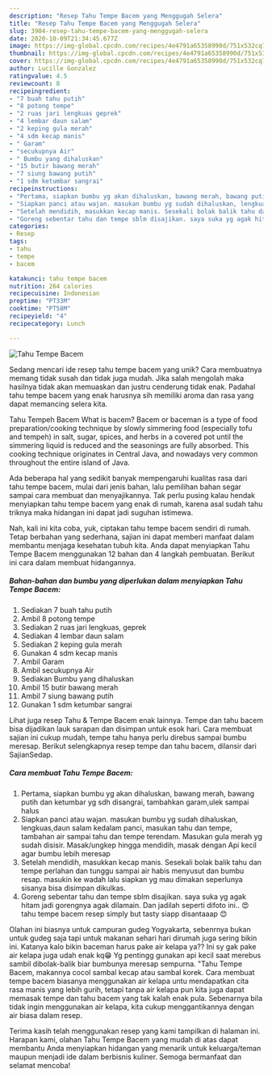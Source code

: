 ```yaml
---
description: "Resep Tahu Tempe Bacem yang Menggugah Selera"
title: "Resep Tahu Tempe Bacem yang Menggugah Selera"
slug: 3904-resep-tahu-tempe-bacem-yang-menggugah-selera
date: 2020-10-09T21:34:45.677Z
image: https://img-global.cpcdn.com/recipes/4e4791a65358990d/751x532cq70/tahu-tempe-bacem-foto-resep-utama.jpg
thumbnail: https://img-global.cpcdn.com/recipes/4e4791a65358990d/751x532cq70/tahu-tempe-bacem-foto-resep-utama.jpg
cover: https://img-global.cpcdn.com/recipes/4e4791a65358990d/751x532cq70/tahu-tempe-bacem-foto-resep-utama.jpg
author: Lucille Gonzalez
ratingvalue: 4.5
reviewcount: 8
recipeingredient:
- "7 buah tahu putih"
- "8 potong tempe"
- "2 ruas jari lengkuas geprek"
- "4 lembar daun salam"
- "2 keping gula merah"
- "4 sdm kecap manis"
- " Garam"
- "secukupnya Air"
- " Bumbu yang dihaluskan"
- "15 butir bawang merah"
- "7 siung bawang putih"
- "1 sdm ketumbar sangrai"
recipeinstructions:
- "Pertama, siapkan bumbu yg akan dihaluskan, bawang merah, bawang putih dan ketumbar yg sdh disangrai, tambahkan garam,ulek sampai halus"
- "Siapkan panci atau wajan. masukan bumbu yg sudah dihaluskan, lengkuas,daun salam kedalam panci, masukan tahu dan tempe, tambahan air sampai tahu dan tempe terendam. Masukan gula merah yg sudah disisir. Masak/ungkep hingga mendidih, masak dengan Api kecil agar bumbu lebih meresap"
- "Setelah mendidih, masukkan kecap manis. Sesekali bolak balik tahu dan tempe perlahan dan tunggu sampai air habis menyusut dan bumbu resap. masukin ke wadah lalu siapkan yg mau dimakan seperlunya sisanya bisa disimpan dikulkas."
- "Goreng sebentar tahu dan tempe sblm disajikan. saya suka yg agak hitam jadi gorengnya agak dilamain. Dan jadilah seperti difoto ini.. 😍 tahu tempe bacem resep simply but tasty siapp disantaaap 😊"
categories:
- Resep
tags:
- tahu
- tempe
- bacem

katakunci: tahu tempe bacem 
nutrition: 264 calories
recipecuisine: Indonesian
preptime: "PT33M"
cooktime: "PT58M"
recipeyield: "4"
recipecategory: Lunch

---
```



![Tahu Tempe Bacem](https://img-global.cpcdn.com/recipes/4e4791a65358990d/751x532cq70/tahu-tempe-bacem-foto-resep-utama.jpg)

Sedang mencari ide resep tahu tempe bacem yang unik? Cara membuatnya memang tidak susah dan tidak juga mudah. Jika salah mengolah maka hasilnya tidak akan memuaskan dan justru cenderung tidak enak. Padahal tahu tempe bacem yang enak harusnya sih memiliki aroma dan rasa yang dapat memancing selera kita.

Tahu Tempeh Bacem What is bacem? Bacem or baceman is a type of food preparation/cooking technique by slowly simmering food (especially tofu and tempeh) in salt, sugar, spices, and herbs in a covered pot until the simmering liquid is reduced and the seasonings are fully absorbed. This cooking technique originates in Central Java, and nowadays very common throughout the entire island of Java.

Ada beberapa hal yang sedikit banyak mempengaruhi kualitas rasa dari tahu tempe bacem, mulai dari jenis bahan, lalu pemilihan bahan segar sampai cara membuat dan menyajikannya. Tak perlu pusing kalau hendak menyiapkan tahu tempe bacem yang enak di rumah, karena asal sudah tahu triknya maka hidangan ini dapat jadi suguhan istimewa.


Nah, kali ini kita coba, yuk, ciptakan tahu tempe bacem sendiri di rumah. Tetap berbahan yang sederhana, sajian ini dapat memberi manfaat dalam membantu menjaga kesehatan tubuh kita. Anda dapat menyiapkan Tahu Tempe Bacem menggunakan 12 bahan dan 4 langkah pembuatan. Berikut ini cara dalam membuat hidangannya.

<!--inarticleads1-->

##### Bahan-bahan dan bumbu yang diperlukan dalam menyiapkan Tahu Tempe Bacem:

1. Sediakan 7 buah tahu putih
1. Ambil 8 potong tempe
1. Sediakan 2 ruas jari lengkuas, geprek
1. Sediakan 4 lembar daun salam
1. Sediakan 2 keping gula merah
1. Gunakan 4 sdm kecap manis
1. Ambil  Garam
1. Ambil secukupnya Air
1. Sediakan  Bumbu yang dihaluskan
1. Ambil 15 butir bawang merah
1. Ambil 7 siung bawang putih
1. Gunakan 1 sdm ketumbar sangrai


Lihat juga resep Tahu &amp; Tempe Bacem enak lainnya. Tempe dan tahu bacem bisa dijadikan lauk sarapan dan disimpan untuk esok hari. Cara membuat sajian ini cukup mudah, tempe tahu hanya perlu direbus sampai bumbu meresap. Berikut selengkapnya resep tempe dan tahu bacem, dilansir dari SajianSedap. 

<!--inarticleads2-->

##### Cara membuat Tahu Tempe Bacem:

1. Pertama, siapkan bumbu yg akan dihaluskan, bawang merah, bawang putih dan ketumbar yg sdh disangrai, tambahkan garam,ulek sampai halus
1. Siapkan panci atau wajan. masukan bumbu yg sudah dihaluskan, lengkuas,daun salam kedalam panci, masukan tahu dan tempe, tambahan air sampai tahu dan tempe terendam. Masukan gula merah yg sudah disisir. Masak/ungkep hingga mendidih, masak dengan Api kecil agar bumbu lebih meresap
1. Setelah mendidih, masukkan kecap manis. Sesekali bolak balik tahu dan tempe perlahan dan tunggu sampai air habis menyusut dan bumbu resap. masukin ke wadah lalu siapkan yg mau dimakan seperlunya sisanya bisa disimpan dikulkas.
1. Goreng sebentar tahu dan tempe sblm disajikan. saya suka yg agak hitam jadi gorengnya agak dilamain. Dan jadilah seperti difoto ini.. 😍 tahu tempe bacem resep simply but tasty siapp disantaaap 😊


Olahan ini biasnya untuk campuran gudeg Yogyakarta, sebenrnya bukan untuk gudeg saja tapi untuk makanan sehari hari dirumah juga sering bikin ini. Katanya kalo bikin baceman harus pake air kelapa ya?? Ini sy gak pake air kelapa juga udah enak kq😁 Yg pentingg gunakan api kecil saat merebus sambil dibolak-balik biar bumbunya meresap sempurna. &#34;Tahu Tempe Bacem, makannya cocol sambal kecap atau sambal korek. Cara membuat tempe bacem biasanya menggunakan air kelapa untu mendapatkan cita rasa manis yang lebih gurih, tetapi tanpa air kelapa pun kita juga dapat memasak tempe dan tahu bacem yang tak kalah enak pula. Sebenarnya bila tidak ingin menggunakan air kelapa, kita cukup menggantikannya dengan air biasa dalam resep. 

Terima kasih telah menggunakan resep yang kami tampilkan di halaman ini. Harapan kami, olahan Tahu Tempe Bacem yang mudah di atas dapat membantu Anda menyiapkan hidangan yang menarik untuk keluarga/teman maupun menjadi ide dalam berbisnis kuliner. Semoga bermanfaat dan selamat mencoba!
